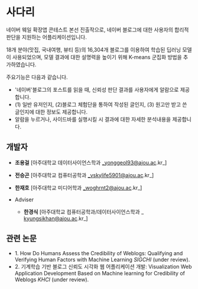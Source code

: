 # 사다리

네이버 웨일 확장앱 콘테스트 본선 진출작으로, 네이버 블로그에 대한 사용자의 합리적 판단을 지원하는 어플리케이션입니다.

18개 분야(맛집, 국내여행, 뷰티 등)의 16,304개 블로그를 이용하여 학습된 딥러닝 모델이 사용되었으며, 모델 결과에 대한 설명력을 높이기 위해
K-means 군집화 방법을 추가하였습니다.

주요기능은 다음과 같습니다.

 * '네이버'블로그의 포스트를 읽을 때, 신뢰성 판단 결과를 사용자에게 알람으로 제공합니다.
 * (1) 일반 유저인지, (2)블로그 체험단을 통하여 작성된 글인지, (3) 원고만 받고 쓴 글인지에 대한 정보도 제공합니다. 
 * 알람을 누르거나, 사이드바를 실행시킬 시 결과에 대한 자세한 분석내용을 제공합니다.


## 개발자

*	__조용걸__ [아주대학교 데이터사이언스학과  _yonggeol93@ajou.ac.kr_]
* __전승곤__ [아주대학교 컴퓨터공학과  _vskylife5901@ajou.ac.kr_] 
* __한재호__ [아주대학교 미디어학과  _woghrnt2@ajou.ac.kr_]

*	Adviser 
    *	__한경식__ [아주대학교 컴퓨터공학과/데이터사이언스학과 _ kyungsikhan@ajou.ac.kr_]


## 관련 논문

*	1\. How Do Humans Assess the Credibility of Weblogs: Qualifying and Verifying Human Factors with Machine Learning _SIGCHI_ (under review).
*	2\. 기계학습 기반 블로그 신뢰도 시각화 웹 어플리케이션 개발: Visualization Web Application Development Based on Machine learning for Credibility of Weblogs _KHCI_ (under review).
